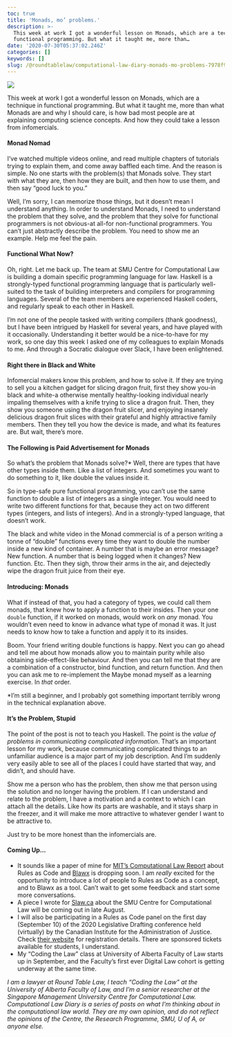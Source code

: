 ```yaml
---
toc: true
title: 'Monads, mo’ problems.'
description: >-
  This week at work I got a wonderful lesson on Monads, which are a technique in
  functional programming. But what it taught me, more than…
date: '2020-07-30T05:37:02.246Z'
categories: []
keywords: []
slug: /@roundtablelaw/computational-law-diary-monads-mo-problems-7978f952b2fb
---
```


![](/1__XdmfXa2AogI719K0diQQ0A.jpeg)

This week at work I got a wonderful lesson on Monads, which are a technique in functional programming. But what it taught me, more than what Monads are and why I should care, is how bad most people are at explaining computing science concepts. And how they could take a lesson from infomercials.

#### Monad Nomad

I’ve watched multiple videos online, and read multiple chapters of tutorials trying to explain them, and come away baffled each time. And the reason is simple. No one starts with the problem(s) that Monads solve. They start with what they are, then how they are built, and then how to use them, and then say “good luck to you.”

Well, I’m sorry, I can memorize those things, but it doesn’t mean I understand anything. In order to understand Monads, I need to understand the problem that they solve, and the problem that they solve for functional programmers is not obvious-at all-for non-functional programmers. You can’t just abstractly describe the problem. You need to show me an example. Help me feel the pain.

#### Functional What Now?

Oh, right. Let me back up. The team at SMU Centre for Computational Law is building a domain specific programming language for law. Haskell is a strongly-typed functional programming language that is particularly well-suited to the task of building interpreters and compilers for programming languages. Several of the team members are experienced Haskell coders, and regularly speak to each other in Haskell.

I’m not one of the people tasked with writing compilers (thank goodness), but I have been intrigued by Haskell for several years, and have played with it occasionally. Understanding it better would be a nice-to-have for my work, so one day this week I asked one of my colleagues to explain Monads to me. And through a Socratic dialogue over Slack, I have been enlightened.

#### Right there in Black and White

Infomercial makers know this problem, and how to solve it. If they are trying to sell you a kitchen gadget for slicing dragon fruit, first they show you-in black and white-a otherwise mentally healthy-looking individual nearly impaling themselves with a knife trying to slice a dragon fruit. Then, they show you someone using the dragon fruit slicer, and enjoying insanely delicious dragon fruit slices with their grateful and highly attractive family members. Then they tell you how the device is made, and what its features are. But wait, there’s more.

#### The Following is Paid Advertisement for Monads

So what’s the problem that Monads solve?* Well, there are types that have other types inside them. Like a list of integers. And sometimes you want to do something to it, like double the values inside it.

So in type-safe pure functional programming, you can’t use the same function to double a list of integers as a single integer. You would need to write two different functions for that, because they act on two different types (integers, and lists of integers). And in a strongly-typed language, that doesn’t work.

The black and white video in the Monad commercial is of a person writing a tonne of “double” functions every time they want to double the number inside a new kind of container. A number that is maybe an error message? New function. A number that is being logged when it changes? New function. Etc. Then they sigh, throw their arms in the air, and dejectedly wipe the dragon fruit juice from their eye.

#### Introducing: Monads

What if instead of that, you had a category of types, we could call them monads, that knew how to apply a function to their insides. Then your one `double` function, if it worked on monads, would work on _any_ monad. You wouldn’t even need to know in advance what type of monad it was. It just needs to know how to take a function and apply it to its insides.

Boom. Your friend writing double functions is happy. Next you can go ahead and tell me about how monads allow you to maintain purity while also obtaining side-effect-like behaviour. And then you can tell me that they are a combination of a constructor, bind function, and return function. And then you can ask me to re-implement the Maybe monad myself as a learning exercise. In _that_ order.

*I’m still a beginner, and I probably got something important terribly wrong in the technical explanation above.

#### It’s the Problem, Stupid

The point of the post is not to teach you Haskell. The point is the _value of problems in communicating complicated information_. That’s an important lesson for my work, because communicating complicated things to an unfamiliar audience is a major part of my job description. And I’m suddenly very easily able to see all of the places I could have started that way, and didn’t, and should have.

Show me a person who has the problem, then show me that person using the solution and no longer having the problem. If I can understand and relate to the problem, I have a motivation and a context to which I can attach all the details. Like how its parts are washable, and it stays sharp in the freezer, and it will make me more attractive to whatever gender I want to be attractive to.

Just try to be more honest than the infomercials are.

#### Coming Up…

*   It sounds like a paper of mine for [MIT’s Computational Law Report](https://law.mit.edu) about Rules as Code and [Blawx](https://www.blawx.com) is dropping soon. I am _really_ excited for the opportunity to introduce a lot of people to Rules as Code as a concept, and to Blawx as a tool. Can’t wait to get some feedback and start some more conversations.
*   A piece I wrote for [Slaw.ca](https://www.slaw.ca) about the SMU Centre for Computational Law will be coming out in late August.
*   I will also be participating in a Rules as Code panel on the first day (September 10) of the 2020 Legislative Drafting conference held (virtually) by the Canadian Institute for the Administration of Justice. Check [their website](https://ciaj-icaj.ca/en/upcoming-programs/2020-legislative-drafting/) for registration details. There are sponsored tickets available for students, I understand.
*   My “Coding the Law” class at University of Alberta Faculty of Law starts up in September, and the Faculty’s first ever Digital Law cohort is getting underway at the same time.

_I am a lawyer at Round Table Law, I teach “Coding the Law” at the University of Alberta Faculty of Law, and I’m a senior researcher at the Singapore Management University Centre for Computational Law. Computational Law Diary is a series of posts on what I’m thinking about in the computational law world. They are my own opinion, and do not reflect the opinions of the Centre, the Research Programme, SMU, U of A, or anyone else._